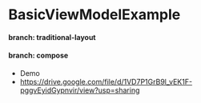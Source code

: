 # BasicViewModelExample

#### branch: traditional-layout
#### branch: compose
 - Demo
 - https://drive.google.com/file/d/1VD7P1GrB9l_vEK1F-pggvEyidGypnvir/view?usp=sharing
